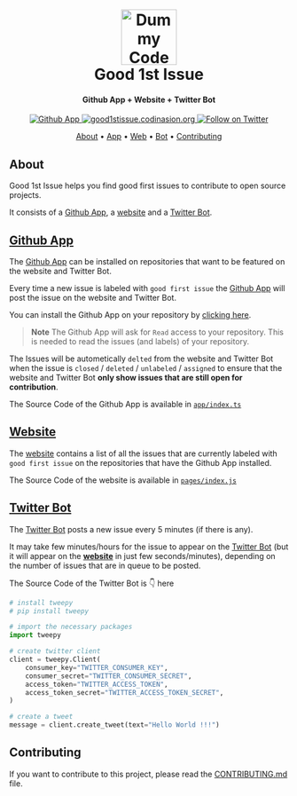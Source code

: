 <h1 align="center">
    <a href="https://www.npmjs.com/package/dummy-code">
        <img src="public/LOGO.png" alt="Dummy Code" width="100" />
    </a>
    <br>
    Good 1st Issue
    <br>
</h1>

<h4 align="center">Github App + Website + Twitter Bot</h4>

<p align="center">
  <a href="https://github.com/apps/good1stissue" >
    <img src="https://img.shields.io/badge/App-Good1stIssue-<COLOR>?logo=github" alt="Github App" />
  </a>
  <a href="https://good1stissue.codinasion.org/">
    <img src="https://img.shields.io/badge/good1stissue-codinasion.org-<COLOR>?logo=bot" alt="good1stissue.codinasion.org" />
  </a>
  <a href="https://twitter.com/Good1stIssue">
    <img src="https://img.shields.io/twitter/follow/Good1stIssue?label=Follow&style=social" alt="Follow on Twitter" />
  </a>
</p>

<p align="center">
  <a href="#about">About</a> •
  <a href="#github-app">App</a> •
  <a href="#website">Web</a> •
  <a href="#twitter-bot">Bot</a> •
  <a href="#contributing">Contributing</a>
</p>

## About

Good 1st Issue helps you find good first issues to contribute to open source projects.

It consists of a [Github App](https://github.com/apps/good1stissue), a [website](https://good1stissue.codinasion.org/) and a [Twitter Bot](https://twitter.com/Good1stIssue).

## [Github App](https://github.com/apps/good1stissue)

The [Github App](https://github.com/apps/good1stissue) can be installed on repositories that want to be featured on the website and Twitter Bot.

Every time a new issue is labeled with `good first issue` the [Github App](https://github.com/apps/good1stissue) will post the issue on the website and Twitter Bot.

You can install the Github App on your repository by [clicking here](https://github.com/apps/good1stissue).

> **Note** The Github App will ask for `Read` access to your repository. This is needed to read the issues (and labels) of your repository.

The Issues will be autometically `delted` from the website and Twitter Bot when the issue is `closed` / `deleted` / `unlabeled` / `assigned` to ensure that the website and Twitter Bot **only show issues that are still open for contribution**.

The Source Code of the Github App is available  in [`app/index.ts`](app/index.ts)

## [Website](https://good1stissue.codinasion.org/)

The [website](https://good1stissue.codinasion.org/) contains a list of all the issues that are currently labeled with `good first issue` on the repositories that have the Github App installed.

The Source Code of the website is available in [`pages/index.js`](pages/index.js)

## [Twitter Bot](https://twitter.com/Good1stIssue)

The [Twitter Bot](https://twitter.com/Good1stIssue) posts a new issue every 5 minutes (if there is any).

It may take few minutes/hours for the issue to appear on the [Twitter Bot](https://twitter.com/Good1stIssue) (but it will appear on the [**website**](https://good1stissue.codinasion.org/) in just few seconds/minutes), depending on the number of issues that are in queue to be posted.

The Source Code of the Twitter Bot is :point_down: here

```python
# install tweepy
# pip install tweepy

# import the necessary packages
import tweepy

# create twitter client
client = tweepy.Client(
    consumer_key="TWITTER_CONSUMER_KEY",
    consumer_secret="TWITTER_CONSUMER_SECRET",
    access_token="TWITTER_ACCESS_TOKEN",
    access_token_secret="TWITTER_ACCESS_TOKEN_SECRET",
)

# create a tweet
message = client.create_tweet(text="Hello World !!!")
```

## Contributing

If you want to contribute to this project, please read the [CONTRIBUTING.md](CONTRIBUTING.md) file.
